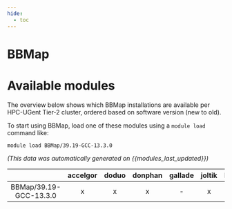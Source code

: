 ```yaml
---
hide:
  - toc
---
```


BBMap
=====

# Available modules


The overview below shows which BBMap installations are available per HPC-UGent Tier-2 cluster, ordered based on software version (new to old).

To start using BBMap, load one of these modules using a `module load` command like:

```shell
module load BBMap/39.19-GCC-13.3.0
```

*(This data was automatically generated on {{modules_last_updated}})*  

| |accelgor|doduo|donphan|gallade|joltik|litleo|shinx|
| :---: | :---: | :---: | :---: | :---: | :---: | :---: | :---: |
|BBMap/39.19-GCC-13.3.0|x|x|x|-|x|x|x|
